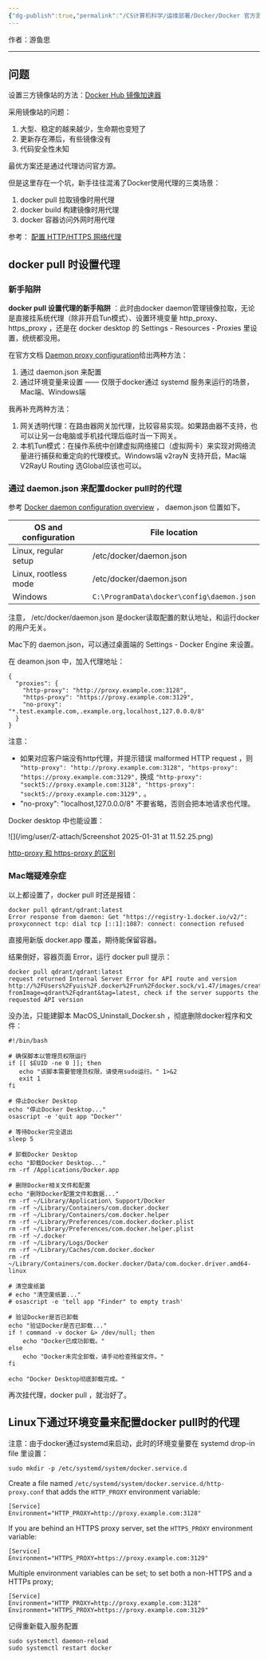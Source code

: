```yaml
---
{"dg-publish":true,"permalink":"/CS计算机科学/运维部署/Docker/Docker 官方源镜像拉取/","noteIcon":"","created":"2025-01-31T18:26:56.001+08:00","updated":"2025-08-13T02:04:47.000+08:00"}
---
```



作者：游鱼思

---
## 问题

设置三方镜像站的方法：[Docker Hub 镜像加速器](https://gist.github.com/y0ngb1n/7e8f16af3242c7815e7ca2f0833d3ea6#docker-hub-%E9%95%9C%E5%83%8F%E5%8A%A0%E9%80%9F%E5%99%A8)

采用镜像站的问题：

1. 大型、稳定的越来越少，生命期也变短了
2. 更新存在滞后，有些镜像没有
3. 代码安全性未知

最优方案还是通过代理访问官方源。

但是这里存在一个坑，新手往往混淆了Docker使用代理的三类场景：

1. docker pull 拉取镜像时用代理
2. docker build 构建镜像时用代理
3. docker 容器访问外网时用代理

参考： [ 配置 HTTP/HTTPS 网络代理](https://yeasy.gitbook.io/docker_practice/advanced_network/http_https_proxy)

## docker pull 时设置代理
### 新手陷阱
**docker pull 设置代理的新手陷阱** ：此时由docker daemon管理镜像拉取，无论是直接挂系统代理（除非开启Tun模式）、设置环境变量 http_proxy、https_proxy ，还是在 docker desktop 的 Settings - Resources - Proxies 里设置，统统都没用。

在官方文档 [Daemon proxy configuration](https://docs.docker.com/engine/daemon/proxy/)给出两种方法：

1. 通过 daemon.json 来配置
2. 通过环境变量来设置 —— 仅限于docker通过 systemd 服务来运行的场景，Mac端、Windows端

我再补充两种方法：

1. 网关透明代理：在路由器网关加代理，比较容易实现。如果路由器不支持，也可以让另一台电脑或手机挂代理后临时当一下网关。
2. 本机Tun模式：在操作系统中创建虚拟网络接口（虚拟网卡）来实现对网络流量进行捕获和重定向的代理模式。Windows端 v2rayN 支持开启，Mac端V2RayU Routing 选Global应该也可以。

### 通过 daemon.json 来配置docker pull时的代理

参考 [Docker daemon configuration overview](https://docs.docker.com/engine/daemon/)  ， daemon.json 位置如下。

| OS and configuration | File location                              |
| -------------------- | ------------------------------------------ |
| Linux, regular setup | /etc/docker/daemon.json                    |
| Linux, rootless mode | /etc/docker/daemon.json                    |
| Windows              | `C:\ProgramData\docker\config\daemon.json` |

注意， /etc/docker/daemon.json 是docker读取配置的默认地址，和运行docker的用户无关。

Mac下的 daemon.json，可以通过桌面端的  Settings - Docker Engine 来设置。

在 deamon.json 中，加入代理地址：

```
{
  "proxies": {
    "http-proxy": "http://proxy.example.com:3128",
    "https-proxy": "https://proxy.example.com:3129",
    "no-proxy": "*.test.example.com,.example.org,localhost,127.0.0.0/8"
  }
}
```

注意：  

- 如果对应客户端没有http代理，并提示错误 malformed HTTP request ，则 `"http-proxy": "http://proxy.example.com:3128", "https-proxy": "https://proxy.example.com:3129",`  换成 `"http-proxy": "sockt5://proxy.example.com:3128", "https-proxy": "sockt5://proxy.example.com:3129",`  。
- "no-proxy": "localhost,127.0.0.0/8" 不要省略，否则会把本地请求也代理。

Docker desktop 中也能设置：

![](/img/user/Z-attach/Screenshot 2025-01-31 at 11.52.25.png)

[http-proxy 和 https-proxy 的区别](../Network/Proxy/http-proxy%20和%20https-proxy%20的区别.md)

### Mac端疑难杂症

以上都设置了，docker pull 时还是报错：

```shell
docker pull qdrant/qdrant:latest
Error response from daemon: Get "https://registry-1.docker.io/v2/": proxyconnect tcp: dial tcp [::1]:1087: connect: connection refused
```

直接用新版 docker.app 覆盖，期待能保留容器。

结果倒好，容器页面 Error，运行 docker pull 提示：

```shell
docker pull qdrant/qdrant:latest
request returned Internal Server Error for API route and version http://%2FUsers%2Fyuis%2F.docker%2Frun%2Fdocker.sock/v1.47/images/create?fromImage=qdrant%2Fqdrant&tag=latest, check if the server supports the requested API version
```

没办法，只能建脚本 MacOS_Uninstall_Docker.sh ，彻底删除docker程序和文件：

```shell
#!/bin/bash

# 确保脚本以管理员权限运行
if [[ $EUID -ne 0 ]]; then
   echo "该脚本需要管理员权限，请使用sudo运行。" 1>&2
   exit 1
fi

# 停止Docker Desktop
echo "停止Docker Desktop..."
osascript -e 'quit app "Docker"'

# 等待Docker完全退出
sleep 5

# 卸载Docker Desktop
echo "卸载Docker Desktop..."
rm -rf /Applications/Docker.app

# 删除Docker相关文件和配置
echo "删除Docker配置文件和数据..."
rm -rf ~/Library/Application\ Support/Docker
rm -rf ~/Library/Containers/com.docker.docker
rm -rf ~/Library/Containers/com.docker.helper
rm -rf ~/Library/Preferences/com.docker.docker.plist
rm -rf ~/Library/Preferences/com.docker.helper.plist
rm -rf ~/.docker
rm -rf ~/Library/Logs/Docker
rm -rf ~/Library/Caches/com.docker.docker
rm -rf ~/Library/Containers/com.docker.docker/Data/com.docker.driver.amd64-linux

# 清空废纸篓
# echo "清空废纸篓..."
# osascript -e 'tell app "Finder" to empty trash'

# 验证Docker是否已卸载
echo "验证Docker是否已卸载..."
if ! command -v docker &> /dev/null; then
    echo "Docker已成功卸载。"
else
    echo "Docker未完全卸载，请手动检查残留文件。"
fi

echo "Docker Desktop彻底卸载完成。"
```

再次挂代理，docker pull ，就治好了。

## Linux下通过环境变量来配置docker pull时的代理

注意：由于docker通过systemd来启动，此时的环境变量要在  systemd drop-in file 里设置：

```
sudo mkdir -p /etc/systemd/system/docker.service.d
```

Create a file named `/etc/systemd/system/docker.service.d/http-proxy.conf` that adds the `HTTP_PROXY` environment variable:

```systemd
[Service]
Environment="HTTP_PROXY=http://proxy.example.com:3128"
```

If you are behind an HTTPS proxy server, set the `HTTPS_PROXY` environment variable:

```systemd
[Service]
Environment="HTTPS_PROXY=https://proxy.example.com:3129"
```

Multiple environment variables can be set; to set both a non-HTTPS and a HTTPs proxy;

```systemd
[Service]
Environment="HTTP_PROXY=http://proxy.example.com:3128"
Environment="HTTPS_PROXY=https://proxy.example.com:3129"
```

记得重新载入服务配置

```
sudo systemctl daemon-reload
sudo systemctl restart docker
```
